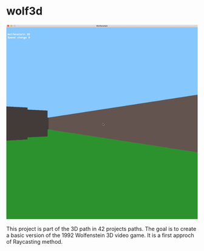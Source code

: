 # wolf3d

<img src="./img/wolf3d.gif">

This project is part of the 3D path in 42 projects paths.
The goal is to create a basic version of the 1992 Wolfenstein 3D video game. 
It is a first approch of Raycasting method.
